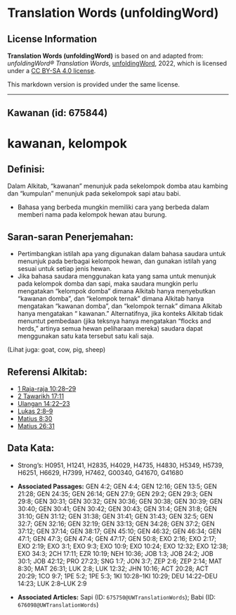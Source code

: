 # Translation Words (unfoldingWord)

## License Information

**Translation Words (unfoldingWord)** is based on and adapted from: _unfoldingWord® Translation Words_, [unfoldingWord](https://unfoldingword.org/utw), 2022, which is licensed under a [CC BY-SA 4.0 license](https://creativecommons.org/licenses/by-sa/4.0/legalcode.en).

This markdown version is provided under the same license.



--------------------------------

## Kawanan (id: 675844)

kawanan, kelompok
=================

Definisi:
---------

Dalam Alkitab, “kawanan” menunjuk pada sekelompok domba atau kambing dan “kumpulan” menunjuk pada sekelompok sapi atau babi.

* Bahasa yang berbeda mungkin memiliki cara yang berbeda dalam memberi nama pada kelompok hewan atau burung.

Saran\-saran Penerjemahan:
--------------------------

* Pertimbangkan istilah apa yang digunakan dalam bahasa saudara untuk menunjuk pada berbagai kelompok hewan, dan gunakan istilah yang sesuai untuk setiap jenis hewan.
* Jika bahasa saudara menggunakan kata yang sama untuk menunjuk pada kelompok domba dan sapi, maka saudara mungkin perlu mengatakan “kelompok domba” dimana Alkitab hanya menyebutkan “kawanan domba”, dan “kelompok ternak” dimana Alkitab hanya mengatakan “kawanan domba”, dan “kelompok ternak” dimana Alkitab hanya mengatakan “ kawanan.” Alternatifnya, jika konteks Alkitab tidak menuntut pembedaan (jika teksnya hanya mengatakan “flocks and herds,” artinya semua hewan peliharaan mereka) saudara dapat menggunakan satu kata tersebut satu kali saja.

(Lihat juga: goat, cow, pig, sheep)

Referensi Alkitab:
------------------

* [1 Raja\-raja 10:28–29](https://ref.ly/1Kgs0:0)
* [2 Tawarikh 17:11](https://ref.ly/2Chr0:0)
* [Ulangan 14:22–23](https://ref.ly/Deut14:22-Deut14:23)
* [Lukas 2:8–9](https://ref.ly/Luke2:8-Luke2:9)
* [Matius 8:30](https://ref.ly/Matt8:30)
* [Matius 26:31](https://ref.ly/Matt26:31)

Data Kata:
----------

* Strong’s: H0951, H1241, H2835, H4029, H4735, H4830, H5349, H5739, H6251, H6629, H7399, H7462, G00340, G41670, G41680

* **Associated Passages:** GEN 4:2; GEN 4:4; GEN 12:16; GEN 13:5; GEN 21:28; GEN 24:35; GEN 26:14; GEN 27:9; GEN 29:2; GEN 29:3; GEN 29:8; GEN 30:31; GEN 30:32; GEN 30:36; GEN 30:38; GEN 30:39; GEN 30:40; GEN 30:41; GEN 30:42; GEN 30:43; GEN 31:4; GEN 31:8; GEN 31:10; GEN 31:12; GEN 31:38; GEN 31:41; GEN 31:43; GEN 32:5; GEN 32:7; GEN 32:16; GEN 32:19; GEN 33:13; GEN 34:28; GEN 37:2; GEN 37:12; GEN 37:14; GEN 38:17; GEN 45:10; GEN 46:32; GEN 46:34; GEN 47:1; GEN 47:3; GEN 47:4; GEN 47:17; GEN 50:8; EXO 2:16; EXO 2:17; EXO 2:19; EXO 3:1; EXO 9:3; EXO 10:9; EXO 10:24; EXO 12:32; EXO 12:38; EXO 34:3; 2CH 17:11; EZR 10:19; NEH 10:36; JOB 1:3; JOB 24:2; JOB 30:1; JOB 42:12; PRO 27:23; SNG 1:7; JON 3:7; ZEP 2:6; ZEP 2:14; MAT 8:30; MAT 26:31; LUK 2:8; LUK 12:32; JHN 10:16; ACT 20:28; ACT 20:29; 1CO 9:7; 1PE 5:2; 1PE 5:3; 1KI 10:28–1KI 10:29; DEU 14:22–DEU 14:23; LUK 2:8–LUK 2:9
* **Associated Articles:** Sapi (ID: `675750@UWTranslationWords`); Babi (ID: `676098@UWTranslationWords`)

